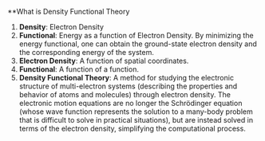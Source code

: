 **What is Density Functional Theory
1. **Density**: Electron Density
2. **Functional**: Energy as a function of Electron Density. By minimizing the energy functional, one can obtain the ground-state electron density and the corresponding energy of the system.
3. **Electron Density**: A function of spatial coordinates.
4. **Functional**: A function of a function.
5. **Density Functional Theory**: A method for studying the electronic structure of multi-electron systems (describing the properties and behavior of atoms and molecules) through electron density. The electronic motion equations are no longer the Schrödinger equation (whose wave function represents the solution to a many-body problem that is difficult to solve in practical situations), but are instead solved in terms of the electron density, simplifying the computational process.
